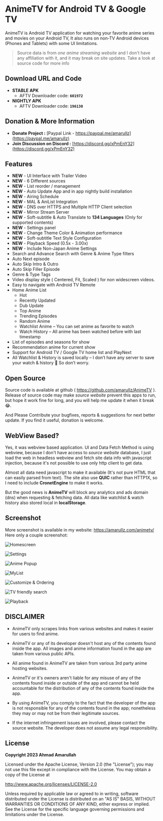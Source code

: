 # AnimeTV for Android TV & Google TV

AnimeTV is Android TV application for watching your favorite anime series and movies on your Android TV, It also runs on non-TV Android devices (Phones and Tablets) with some UI limitations.

> Source data is from *one anime streaming website* and I don't have any affiliation with it, and it may break on site updates.
> Take a look at source code for more info

## Download URL and Code
- **STABLE APK**
  - AFTV Downloader code: **`601972`**
- **NIGHTLY APK**
  - AFTV Downloader code: **`196130`**

## Donation & More Information
- **Donate Project :** [Paypal Link - https://paypal.me/amarullz](https://paypal.me/amarullz)
- **Join Discussion on Discord :**  [https://discord.gg/xPmEnY32](https://discord.gg/xPmEnY32)

## Features
- **NEW** - UI Interface with Trailer Video
- **NEW** - 6 Different sources
- **NEW** - List reorder / management
- **NEW** - Auto Update App and in app nightly build installation
- **NEW** - Airing Schedule
- **NEW** - MAL & AniList Integration
- **NEW** - DNS over HTTPS and Multiple HTTP Client selection
- **NEW** - Mirror Stream Server
- **NEW** - Soft-subtitle & Auto Translate to **134 Languages** (Only for supported contents)
- **NEW** - Settings panel
- **NEW** - Change Theme Color & Animation performance
- **NEW** - Soft-subtitle Text Style Configuration
- **NEW** - Playback Speed (0.5x - 3.00x)
- **NEW** - Include Non-Japan Anime Settings
- Search and Advance Search with Genre & Anime Type filters
- Auto Next episode
- Auto Skip Intro & Outro
- Auto Skip Filler Episode
- Genre & Type Tags
- Video display style ( Centered, Fit, Scaled ) for non widescreen videos.
- Easy to navigate with Android TV Remote
- Home Anime List
  - Hot
  - Recently Updated
  - Dub Update
  - Top Anime
  - Trending Episodes
  - Random Anime
  - Watchlist Anime – You can set anime as favorite to watch
  - Watch History – All anime has been watched before with last timestamp
- List of episodes and seasons for show
- Recommendation anime for current show
- Support for Android TV / Google TV home list and PlayNext
- All Watchlist & History is saved locally – I don’t have any server to save your watch & history 🤣 So don’t worry.

## Open Source
Source code is available at github ( https://github.com/amarullz/AnimeTV ). Release of source code may make *source website* prevent this apps to run, but hope it work fine for long, and you will help me update it when it break 😂.

And Please Contribute your bugfixes, reports & suggestions for next better update. If you find it useful, donation is welcome.

## WebView Based?
Yes, it was webview based application. UI and Data Fetch Method is using webview, because I don't have access to *source website* database, I just load the web in headless webview and fetch site data info with javascript injection, because it's not possible to use only http client to get data.

Almost all data need javascript to make it available (It's not pure HTML that can easily parsed from text). The site also use **QUIC** rather than HTTP1X, so I need to include **CronetEngine** to make it works.

But the good news is **AnimeTV** will block any analytics and ads domain (dns) when requesting & fetching data. All data like watchlist & watch history also stored local in **localStorage**.

## Screenshot
More screenshot is available in my website: https://amarullz.com/animetv/
Here only a couple screenshot:

![Homescreen](https://github.com/amarullz/AnimeTV/assets/1386831/d05c7e5d-8abc-4fed-9183-0c58aa815c44)

![Settings](https://github.com/amarullz/AnimeTV/assets/1386831/68686765-a7eb-4fe8-bc69-f69996053a5d)

![Anime Popup](https://github.com/amarullz/AnimeTV/assets/1386831/c8854596-1984-4c54-993d-d358d9943e7d)

![MyList](https://github.com/amarullz/AnimeTV/assets/1386831/9d8a9e51-c3a0-43c0-a487-c9fb36949c43)

![Customize & Ordering](https://github.com/amarullz/AnimeTV/assets/1386831/b1c86f23-5ca3-4008-95f6-c3107e062f07)

![TV friendly search](https://github.com/amarullz/AnimeTV/assets/1386831/59e722d8-f695-4245-8783-1d1675906c98)

![Playback](https://github.com/amarullz/AnimeTV/assets/1386831/ff1c0363-746d-4216-831b-cf60f4dce243)

## DISCLAIMER

* AnimeTV only scrapes links from various websites and makes it easier for users to find anime.

* AnimeTV or any of its developer doesn't host any of the contents found inside the app. All images and anime information found in the app are taken from various public APIs.

* All anime found in AnimeTV are taken from various 3rd party anime hosting websites.

* AnimeTV or it's owners aren't liable for any misuse of any of the contents found inside or outside of the app and cannot be held accountable for the distribution of any of the contents found inside the app.

* By using AnimeTV, you comply to the fact that the developer of the app is not responsible for any of the contents found in the app; nonetheless they may or may not be from their legitimate sources.

* If the internet infringement issues are involved, please contact the source website. The developer does not assume any legal responsibility.

## License
**Copyright 2023 Ahmad Amarullah**

Licensed under the Apache License, Version 2.0 (the "License");
you may not use this file except in compliance with the License.
You may obtain a copy of the License at

http://www.apache.org/licenses/LICENSE-2.0

Unless required by applicable law or agreed to in writing, software
distributed under the License is distributed on an "AS IS" BASIS,
WITHOUT WARRANTIES OR CONDITIONS OF ANY KIND, either express or implied.
See the License for the specific language governing permissions and
limitations under the License.
